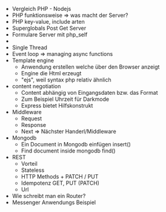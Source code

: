 - Vergleich PHP - Nodejs
- PHP funktionsweise ⇒ was macht der Server?
- PHP key-value, include arten
- Superglobals Post Get Server
- Formulare Server mit php_self
- 
- Single Thread
- Event loop ⇒ managing async functions
- Template engine
    - Anwendung erstellen welche über den Browser anzeigt
    - Engine die Html erzeugt
    - "ejs", weil syntax php relativ ähnlich
- content negotiation
    - Content abhängig von Eingangsdaten bzw. das Format
    - Zum Beispiel Uhrzeit für Darkmode
    - Express bietet Hilfskonstrukt
- Middleware 
    - Request
    - Response
    - Next ⇒ Nächster Handerl/Middleware
- Mongodb
    - Ein Document in Mongodb einfügen insert()
    - Find document inside mongodb find()
- REST
    - Vorteil
    - Stateless
    - HTTP Methods + PATCH / PUT
    - Idempotenz GET, PUT (PATCH)
    - Url
- Wie schreibt man ein Router?
- Messenger Anwendungs Beispiel
